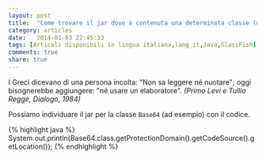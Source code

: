 ```yaml
---
layout: post
title:  "Come trovare il jar dove è contenuta una determinata classe (deployed in GlassFish)."
category: articles
date:   2014-01-03 22:45:33
tags: [Articoli disponibili in lingua italiana,lang_it,Java,GlassFish]
comments: true
share: true
---
```


I Greci dicevano di una persona incolta: "Non sa leggere né nuotare"; oggi bisognerebbe aggiungere: "né usare un elaboratore".
*(Primo Levi e Tullio Regge, Dialogo, 1984)*

Possiamo individuare il jar per la classe `Base64` (ad esempio) con il codice.

{% highlight java %}
System.out.println(Base64.class.getProtectionDomain().getCodeSource().getLocation());
{% endhighlight %}

